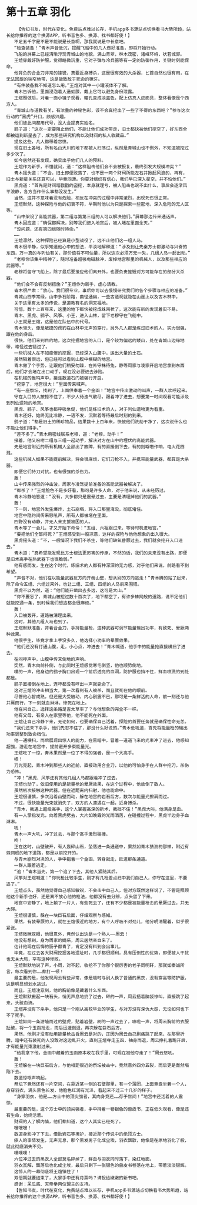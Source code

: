 # 第十五章 羽化
        【告知书友，时代在变化，免费站点难以长存，手机app多书源站点切换看书大势所趋，站长给你推荐的这个换源APP，听书音色多、换源、找书都好使！】
       不足五千字是不是不能说是长章啊，那我就说是中长章吧。
       “检查装备！”青木声音低沉，提醒飞船中的几人做好准备，即将开始行动。
       飞船的屏幕上已经清晰浮现青城山的地貌，满山青翠，林木茂密，诸峰环峙，状若城郭。
       王煊穿戴好防护服，觉得略微沉重，它对子弹与冷兵器等有一定的防御作用，关键时刻能保命。
       他背负的合金刀非常的锋锐，真要近身搏杀，这是很有效的大杀器，匕首自然也很有用，在无法回旋的狭窄地带，这是能致敌于死命的獠牙。
       “有件装备我不知道怎么用。”王煊对其中一小罐液体不了解。
       青木告诉他，里面浸泡着人造虹膜，戴上它可以避免身份泄露。
       王煊照做后，对着一面小镜子观看，瞳孔变成淡蓝色，配上仿真人皮面具，整体看像是个西方人。
       “青城山与道教有关，有浓重的神秘色彩，该不会真挖出了一些了不得的东西吧？”参与这次行动的“黑虎”开口，颇感兴趣。
       他们彼此间都用代号，没人会提真实姓名。
       鹞子道：“这次一定要阻止他们，不能让他们成功带走，旧土都快被他们挖空了，好东西全都被运到新星去了，成为那些研究机构以及财阀的私人收藏品。”
       提及这些，几人都带着怨愤。
       现在旧土各地，所有名山大川的地下都被人扫荡过，纵然是青城山也不例外，不知道被挖过多少次了。
       如今居然还有发现，确实出乎他们几人的预料。
       王煊作为新手，不懂就问，道：“这样阻击他们会不会被报复，最终引发大规模冲突？”
       青木摇头道：“不会，旧土即便败落了，也不是一两个财阀所能左右并掀起风浪的，再有，旧土与新星关系还算可以，毕竟同源。你要对组织有信心，我们早已深入星空，并不怕他们。”
       黑虎道：“首先是财阀暗戳戳的盗挖，本身就理亏，被人阻击也说不出什么，事后会逐渐风平浪静，各方当作什么事都没发生。”
       当然，这并不意味着没有危险，相反在冲突的过程中非常激烈，出现死伤很正常。
       王煊默然，这种探险与他的初衷不符，早期时他以为只是探索一些密地，深入危险的无人区等。
       “山中架设了高能武器，第二组与第第三组的人可以解决他们。”屏幕那边传来通话声。
       青木回应道：“确保都解决，别等我们进入地宫后，被人堵在里面全灭。”
       “没问题，还有第四组随时待命。”
       ……
       王煊凛然，这种探险已经算是小型战役了，远不止他们这一组人马。
       青木很平静，似乎知道他心中的想法，平淡地解释道：“涉及到让先秦方士都激动与兴奋的东西，万一真的与列仙有关，那价值将不可估量，所以这次必须万无一失，几组人马一起出动。”
       “老穆你该集中精神了，随时准备超强电磁脉冲，废掉地宫那里的机械人，以及那些相应的武器等。”
       老穆将留守飞船上，除了最后要接应他们离开外，也要负责摧毁对方可能存在的部分大杀器。
       “他们会不会有反制措施？”王煊作为新手，虚心请教。
       青木很严肃：“放心，我们很专业，事后你可以去慢慢研究我们的各个步骤与相应的准备。”
       青城山四季常绿，山中多石阶路，曲径通幽，一些古道观就隐在山崖上以及古木林中。
       关于这里有太多的传说，是道教有名的洞天福地。
       可惜，数十上百年来，这里的地下都快被挖成蛛网状了，这次能有新的发现着实不易。
       青木、黑虎、鹞子、风筝、小王，进入山林，留下老穆守在飞船中。
       小王就是王煊，这是他在队伍中的代号。
       青木领头，像是敏捷的虎豹在山林中无声的穿行，另外几人都是练过旧术的人，实力很强，跟在他的身后。
       很快，他们来到目的地，这次挖掘地宫的入口，是个较为偏远的矮山，处在青城山边缘地带，难怪过去错过了。
       一些机械人在不知疲倦的挖掘，已经深入山腹中，运出大量的土石。
       虽然隔着很远，但已经可以看到山腹中模糊的地宫。
       青木做了个手势，让跟他们稍安勿躁，在外守株待兔，静等周家与凌家开启地宫拿到东西后，他们才会堵在出口动手，现在没必要进去涉险。
       在机械的轰鸣声中，接连数道石门被强行开启。
       “挖穿了，地宫很大！”里面传来喊声。
       “有一座祭坛，找到了，上面供奉着一个金函！”地宫中传出激动的叫声，一群人欢呼起来。
       守在入口的人按捺不住了，不少人待浊气散尽，跟着冲了进去，想要第一时间观看可能涉及到列仙遗物的地宫。
       黑虎、鹞子、风筝也都呼吸急促，他们是练旧术的人，对于列仙遗物更为看重。
       青木还好，始终无比冷静，一语不发，沉默着等待最后时刻的到来。
       鹞子道：“都是旧土的稀珍物品，结果数十上百年来，快被他们洗劫干净了，这次说什么也不能让他们得手。”
       “差不多了。”青木用密线联系老穆，道：“老穆，动手！”
       接着，他又吩咐二组与三组一起动手，解决对方在山中的埋伏的高能武器。
       先是地宫附近的所有机械人全部出了故障，有的直接倒下去，有的则噼啪作响，电火花四溅。
       这些机械人如果不能提前解决，将会很麻烦，它们刀枪不入，并携带能量武器，都算是大杀器。
       即便它们持刀对抗，也有很强的杀伤力。
       轰！
       山中传来强烈的冲击波，周家与凌驾提前准备的高能武器被解决了。
       “都杀了？”王煊脸色不是多好看，那可是许多人命，对于他来说，从未经历过。
       青木冷静地答道：“没有，大多都只是震晕过去，主要是清理掉他们的武器。”
       轰！
       下一刻，地宫外发生爆炸，土石崩塌，将入口那里淹没，彻底堵住。
       地宫中隐约间传来怒吼声，所有人都被堵在里面。
       四野没有动静，并无人来支援被困的人。
       青木等了一会儿，才又开始下命令：“五组、六祖跟过来，等待时机进地宫。”
       “要把他们全部闷死？”王煊感受到一股凉意，这样的探险与他他想象的出入很大。
       黑虎摇头道：“不，一般情况下我们不杀生，等他们缺氧昏厥过去，我们就会挖开入口进去。”
       青木道：“真希望能发现比方士根法更厉害的传承，不然的话，我们的未来没有出路，即便是旧术高手在热武器下也很脆弱。”
       他有感而发，生在这个时代，练旧术的人都有种深深的无力感，对于他们来说，前路看不到希望。
       “声音不对，他们在以能量武器反方向开凿山壁，想从别的方向逃走！”青木腾的站了起来，除了命令五组、六组过来外，也让二组、三组、四组的人马前来围猎。
       黑虎不以为然，道：“他们能开凿出去多远，这可是大山。”
       “你不要忘了，青城山被挖过数十百次了，地下都空了，有许多蛛网般的道路，说不定他们就能挖通一条，到时候我们想追都会很麻烦。”
       轰！
       入口被轰开，道路被清理出来。
       这时，其他几组人马也到了。
       王煊默默准备，背着合金刀，手持能量枪，这种武器可调节能量输出功率，有致死、晕厥两种效果。
       他很手生，毕竟才拿上手没多久，他选择小功率的晕厥效果。
       “他们还没有打通山腹，走，小心点，冲进去！”青木喊道，他手中的能量抢直接横扫了进去。
       在闷哼声中，山腹中传来倒地的声响。
       突然，青木向前扑倒，与此同时王煊感觉寒毛倒竖，他也顺势倒地。
       噗的一声，他身边的鹞子胸口出现一个前后透亮的血洞，防护服也挡不住，鲜血喷溅的到处都是。
       鹞子直接倒在地上，连哼都没有哼出一声就毙命了。
       这对王煊的冲击相当大，第一次看到有人被杀，而且就死在他的眼前。
       尽管他心智成熟，但还是大受触动，内心剧震不已，那可是一条鲜活的人命，前一刻还与他并肩而行，下一刻就血淋淋，惨死在地上。
       他在问自己，选择这条路是否太草率了？与他想象的完全不一样。
       他有父母，有亲人在家里等他，他不能死在外面。
       王煊让自己冷静下来，无论如何，也要确保自己活着，探险的首要任务就是确保性命无恙。
       “我们还未下杀手，他们先忍不住了，那没什么好说的。”青木低吼道，首先将能量枪的输出功率调整到致命档位。
       他一通横扫，而后展现出惊人的能力，在黑暗中，冒着一道道飞来的光束冲了进去，他感知超强，游走在地宫中，提前避开多束能量光。
       王煊吃了一惊，青木果然是一位了不得的强者，是一个大高手。
       哧！
       刀光亮起，青木冲到那些人的近前，直接动用合金刀，以他的可怕身手在人群中抡刀，杀伤力恐怖。
       “冲！”黑虎、风筝还有其他几组人马都跟着冲了过去。
       王煊也动了，依旧使用的是能量枪的晕厥效果，在这个过程中，他放倒了数人。
       虽然初次接触这种武器，但在近距离内扫射，他也能命中。
       王煊很谨慎，多次沿着山壁而动，躲在地宫的岩石后方，数次与能量光擦肩而过。
       不过，很快能量光束就消失了，双方的人遭遇在一起，近身搏杀。
       “青木，我遇上超级高手，这个人掌握高深的新术，我挡不住！”黑虎大叫，他满身是血。
       有一人掌指发光，向着黑虎劈去，大片如晚霞的光雨洒落，在碰撞过程中，黑虎半边身子血淋淋。
       吼！
       青木一声大吼，冲了过去，与那个高手激烈碰撞。
       咚！
       正在这时，山壁破开，有人轰碎山石，坠落进一条通道中，果然如青木猜测的那样，附近有蛛网般的地下道路，都是以前挖开的。
       与青木剧烈对决的人，手中抱着一个金函，转身就走，跃进那条通道。
       一群人跟着逃走。
       “追！”青木当先，第一个追了下去，其他人紧随其后。
       风筝对王煊喊道：“你玩枪比较手生，刚才有几枪差点扫中我们自己人，你守在这里，不要追了。”
       王煊点头，虽然他觉得自己感知敏锐，不会击中自己人，但对方既然这样说了，不管是照顾他这个新手也好，还是真不放心他的枪法，他都没有去分辨，点头留了下来。
       地宫中安静了，地上躺了一片人，有些死去了，还有不少都是被能量枪击的晕厥过去，并无大碍。
       王煊很谨慎，躲在一块巨石后面，仔细观察与感知。
       果然，有装晕厥的人，就在王煊很近的地方，有个人呼吸不对劲儿，他分明清醒着，似乎很紧张。
       王煊微眯双眼，他很意外，竟然认出这是一个熟人——周云！
       他没有想到，身为周家的嫡系，周云居然亲自来了。
       估计他现在后悔的肠子都青了，肯定没有料到会出事儿。
       毕竟，在过去各大财阀挖掘各地遗址时，几乎都很顺利，具有压倒性的优势，即便被人干扰也无关大局，罕有这种惨败。
       王煊默默地说了声，小周，对不起，收拾不了你那个很厉害的老子周明轩，那就如秦诚所言，每次看到你……都打一顿！
       最主要的是，他发现周云有些异常，像是临时与别人换了普通的黑衣，没有穿高等防护服，这是明显想划水逃过。
       而且，王煊注意到，他的胸前像是藏着什么东西。
       王煊默默搬起一块石头，悄无声息地扔了过去，砰的一声，周云捂着脑袋惨叫，直接跳了起来，头破血流。
       王煊并没有下杀手，他只是一个刚从高校毕业的学生，与对方没有深仇大怨，无论如何也下不了死手。
       王煊如同一条游墙而过的壁虎，贴着岩壁，刷的一声过去了，哧啦一声，将周云胸前的衣服扯破，将一个玉函抢走，而后迅速倒退，再次躲在巨石后方。
       果然，他刚才没有动用能量枪击昏周云是对的，正因为周云自己剧痛跳了起来，在那里折腾，暗中还有装死的人没敢对这边乱开火，直到王煊夺走玉函，抽身而退，周云挣扎着跑开后，才有能量光束激射过来。
       “给我拿下他，金函中藏着的玉函原本收在我手里，可现在被他夺走了！”周云怒吼。
       轰！
       王煊躲在一块巨石后方，与他相距很近的祭坛被击中，竟然意外四分五裂，而后更是轰然塌陷下去。
       数道惊呼声响起。
       祭坛下竟然还有一片空间，在靠近某一侧的石壁那里，有一个蒲团，上面竟盘坐着一个人，身穿羽衣，满头黑色长发，他脸色红润有光泽，看起来不过三十几岁的样子。
       “身穿羽衣，他是……方士中的顶尖强者，其肉身竟还……存于世间！”地宫中还活着的人震惊。
       最重要的是，这个方士中的顶尖强者，手中持着一卷银色的兽皮书，正在低头观看，像是还有生命，始终活着。
       财阀的人了解内情，他们都知道，这个人其实已经死了。
       嗖嗖嗖！
       数道身影冲了下去，借助岩石等掩护，接近那个传说中的绝顶方士。
       瘆人的事情发生，无声无息，那个黑发男子化成尘埃，羽衣飘散，他像是在原地羽化了般，就此彻底消失不见。
       噗噗噗！
       六位冲过去的黑衣人全部莫名碎掉了，鲜血与羽衣同时落下，染红地面。
       羽衣瓦解，飘落后也化成尘埃，最后只剩下一张银色的兽皮书卷落在地上，带着淡淡银辉。
       这惊人的一幕彻底将王煊镇住了！
       双倍期就要结束了，大家手中还有月票吗？请投给嫩嫩的新书吧。
       感谢：呆瓜酱、天帝拳两位盟主的支持。
       【告知书友，时代在变化，免费站点难以长存，手机app多书源站点切换看书大势所趋，站长给你推荐的这个换源APP，听书音色多、换源、找书都好使！】